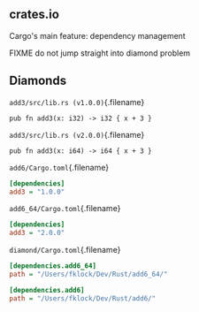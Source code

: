 ## crates.io

Cargo's main feature: dependency management

FIXME do not jump straight into diamond problem

## Diamonds

`add3/src/lib.rs (v1.0.0)`{.filename}
``` {.rust}
pub fn add3(x: i32) -> i32 { x + 3 }
```

`add3/src/lib.rs (v2.0.0)`{.filename}
``` {.rust}
pub fn add3(x: i64) -> i64 { x + 3 }
```

`add6/Cargo.toml`{.filename}
```INI
[dependencies]
add3 = "1.0.0"
```

`add6_64/Cargo.toml`{.filename}
```INI
[dependencies]
add3 = "2.0.0"
```

`diamond/Cargo.toml`{.filename}
```INI
[dependencies.add6_64]
path = "/Users/fklock/Dev/Rust/add6_64/"

[dependencies.add6]
path = "/Users/fklock/Dev/Rust/add6/"
```
